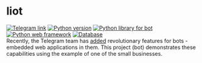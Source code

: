 # liot
[![Telegram link](https://img.shields.io/static/v1?label=Telegram&logo=telegram&message=@liot_real_bot&color=inactive)](https://t.me/liot_real_bot)
[![Python version](https://img.shields.io/static/v1?label=Python&logo=python&message=3.8.1&color=blue)](https://www.python.org/)
[![Python library for bot](https://img.shields.io/static/v1?label=AIOgram&message=2.22.2&color=blue)](https://pypi.org/project/aiogram/)
[![Python web framework](https://img.shields.io/static/v1?label=Django&logo=django&message=4.1.2&color=blue)](https://pypi.org/project/Django/)
[![Database](https://img.shields.io/static/v1?label=PostgreSQL&logo=postgresql&message=15&color=blue)](https://www.postgresql.org/)\
Recently, the Telegram team has [added](https://telegram.org/blog/notifications-bots/ru?setln=en#bot-revolution) revolutionary features for bots - embedded web applications in them. This project (bot) demonstrates these capabilities using the example of one of the small businesses.

